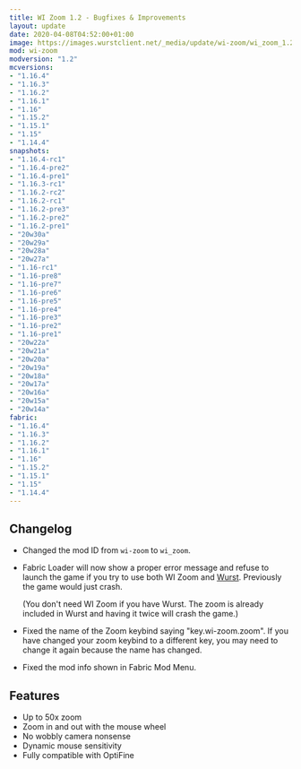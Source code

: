 ```yaml
---
title: WI Zoom 1.2 - Bugfixes & Improvements
layout: update
date: 2020-04-08T04:52:00+01:00
image: https://images.wurstclient.net/_media/update/wi-zoom/wi_zoom_1.2_540p.webp
mod: wi-zoom
modversion: "1.2"
mcversions:
- "1.16.4"
- "1.16.3"
- "1.16.2"
- "1.16.1"
- "1.16"
- "1.15.2"
- "1.15.1"
- "1.15"
- "1.14.4"
snapshots:
- "1.16.4-rc1"
- "1.16.4-pre2"
- "1.16.4-pre1"
- "1.16.3-rc1"
- "1.16.2-rc2"
- "1.16.2-rc1"
- "1.16.2-pre3"
- "1.16.2-pre2"
- "1.16.2-pre1"
- "20w30a"
- "20w29a"
- "20w28a"
- "20w27a"
- "1.16-rc1"
- "1.16-pre8"
- "1.16-pre7"
- "1.16-pre6"
- "1.16-pre5"
- "1.16-pre4"
- "1.16-pre3"
- "1.16-pre2"
- "1.16-pre1"
- "20w22a"
- "20w21a"
- "20w20a"
- "20w19a"
- "20w18a"
- "20w17a"
- "20w16a"
- "20w15a"
- "20w14a"
fabric:
- "1.16.4"
- "1.16.3"
- "1.16.2"
- "1.16.1"
- "1.16"
- "1.15.2"
- "1.15.1"
- "1.15"
- "1.14.4"
---
```

## Changelog

- Changed the mod ID from `wi-zoom` to `wi_zoom`.

- Fabric Loader will now show a proper error message and refuse to launch the game if you try to use both WI Zoom and [Wurst](https://www.wurstclient.net/). Previously the game would just crash.

  (You don't need WI Zoom if you have Wurst. The zoom is already included in Wurst and having it twice will crash the game.)

- Fixed the name of the Zoom keybind saying "key.wi-zoom.zoom". If you have changed your zoom keybind to a different key, you may need to change it again because the name has changed.

- Fixed the mod info shown in Fabric Mod Menu.

## Features

- Up to 50x zoom
- Zoom in and out with the mouse wheel
- No wobbly camera nonsense
- Dynamic mouse sensitivity
- Fully compatible with OptiFine

